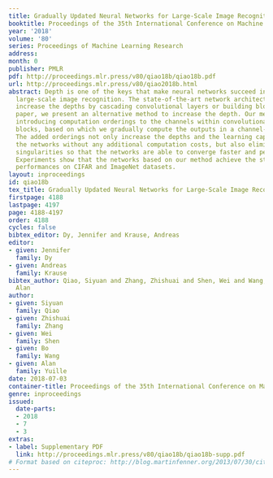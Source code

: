 ```yaml
---
title: Gradually Updated Neural Networks for Large-Scale Image Recognition
booktitle: Proceedings of the 35th International Conference on Machine Learning
year: '2018'
volume: '80'
series: Proceedings of Machine Learning Research
address: 
month: 0
publisher: PMLR
pdf: http://proceedings.mlr.press/v80/qiao18b/qiao18b.pdf
url: http://proceedings.mlr.press/v80/qiao2018b.html
abstract: Depth is one of the keys that make neural networks succeed in the task of
  large-scale image recognition. The state-of-the-art network architectures usually
  increase the depths by cascading convolutional layers or building blocks. In this
  paper, we present an alternative method to increase the depth. Our method is by
  introducing computation orderings to the channels within convolutional layers or
  blocks, based on which we gradually compute the outputs in a channel-wise manner.
  The added orderings not only increase the depths and the learning capacities of
  the networks without any additional computation costs, but also eliminate the overlap
  singularities so that the networks are able to converge faster and perform better.
  Experiments show that the networks based on our method achieve the state-of-the-art
  performances on CIFAR and ImageNet datasets.
layout: inproceedings
id: qiao18b
tex_title: Gradually Updated Neural Networks for Large-Scale Image Recognition
firstpage: 4188
lastpage: 4197
page: 4188-4197
order: 4188
cycles: false
bibtex_editor: Dy, Jennifer and Krause, Andreas
editor:
- given: Jennifer
  family: Dy
- given: Andreas
  family: Krause
bibtex_author: Qiao, Siyuan and Zhang, Zhishuai and Shen, Wei and Wang, Bo and Yuille,
  Alan
author:
- given: Siyuan
  family: Qiao
- given: Zhishuai
  family: Zhang
- given: Wei
  family: Shen
- given: Bo
  family: Wang
- given: Alan
  family: Yuille
date: 2018-07-03
container-title: Proceedings of the 35th International Conference on Machine Learning
genre: inproceedings
issued:
  date-parts:
  - 2018
  - 7
  - 3
extras:
- label: Supplementary PDF
  link: http://proceedings.mlr.press/v80/qiao18b/qiao18b-supp.pdf
# Format based on citeproc: http://blog.martinfenner.org/2013/07/30/citeproc-yaml-for-bibliographies/
---
```

